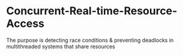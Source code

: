 # Concurrent-Real-time-Resource-Access

The purpose is detecting race conditions & preventing deadlocks in multithreaded systems that share resources    
